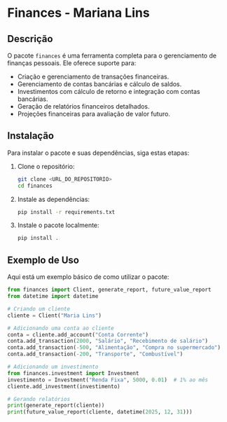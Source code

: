 # Finances - Mariana Lins

## Descrição

O pacote `finances` é uma ferramenta completa para o gerenciamento de finanças pessoais. Ele oferece suporte para:
- Criação e gerenciamento de transações financeiras.
- Gerenciamento de contas bancárias e cálculo de saldos.
- Investimentos com cálculo de retorno e integração com contas bancárias.
- Geração de relatórios financeiros detalhados.
- Projeções financeiras para avaliação de valor futuro.

## Instalação

Para instalar o pacote e suas dependências, siga estas etapas:

1. Clone o repositório:
    ```bash
    git clone <URL_DO_REPOSITORIO>
    cd finances
    ```

2. Instale as dependências:
    ```bash
    pip install -r requirements.txt
    ```

3. Instale o pacote localmente:
    ```bash
    pip install .
    ```

## Exemplo de Uso

Aqui está um exemplo básico de como utilizar o pacote:

```python
from finances import Client, generate_report, future_value_report
from datetime import datetime

# Criando um cliente
cliente = Client("Maria Lins")

# Adicionando uma conta ao cliente
conta = cliente.add_account("Conta Corrente")
conta.add_transaction(2000, "Salário", "Recebimento de salário")
conta.add_transaction(-500, "Alimentação", "Compra no supermercado")
conta.add_transaction(-200, "Transporte", "Combustível")

# Adicionando um investimento
from finances.investment import Investment
investimento = Investment("Renda Fixa", 5000, 0.01)  # 1% ao mês
cliente.add_investment(investimento)

# Gerando relatórios
print(generate_report(cliente))
print(future_value_report(cliente, datetime(2025, 12, 31)))
